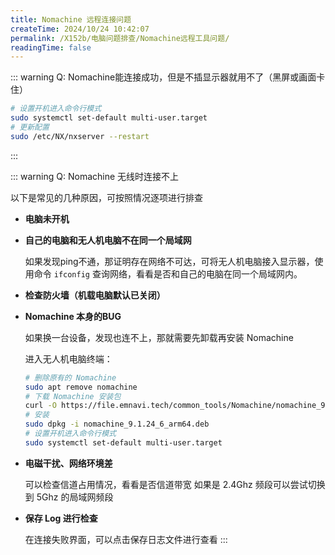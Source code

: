 ```yaml
---
title: Nomachine 远程连接问题
createTime: 2024/10/24 10:42:07
permalink: /X152b/电脑问题排查/Nomachine远程工具问题/
readingTime: false
---
```


::: warning Q: Nomachine能连接成功，但是不插显示器就用不了（黑屏或画面卡住）

```bash
# 设置开机进入命令行模式
sudo systemctl set-default multi-user.target
# 更新配置
sudo /etc/NX/nxserver --restart
```

:::

::: warning Q: Nomachine 无线时连接不上

以下是常见的几种原因，可按照情况逐项进行排查

- **电脑未开机**
- **自己的电脑和无人机电脑不在同一个局域网**

    如果发现ping不通，那证明存在网络不可达，可将无人机电脑接入显示器，使用命令
    `ifconfig` 查询网络，看看是否和自己的电脑在同一个局域网内。

- **检查防火墙（机载电脑默认已关闭）**

- **Nomachine 本身的BUG**

    如果换一台设备，发现也连不上，那就需要先卸载再安装 Nomachine

    进入无人机电脑终端：
    ```bash
    # 删除原有的 Nomachine
    sudo apt remove nomachine
    # 下载 Nomachine 安装包
    curl -O https://file.emnavi.tech/common_tools/Nomachine/nomachine_9.1.24_6_arm64.deb
    # 安装
    sudo dpkg -i nomachine_9.1.24_6_arm64.deb
    # 设置开机进入命令行模式
    sudo systemctl set-default multi-user.target
    ```

- **电磁干扰、网络环境差**

    可以检查信道占用情况，看看是否信道带宽
    如果是 2.4Ghz 频段可以尝试切换到 5Ghz 的局域网频段

- **保存 Log 进行检查**

    在连接失败界面，可以点击保存日志文件进行查看
:::